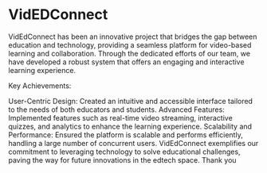 # VidEDConnect

VidEdConnect has been an innovative project that bridges the gap between education and technology, providing a seamless platform for video-based learning and collaboration. Through the dedicated efforts of our team, we have developed a robust system that offers an engaging and interactive learning experience.

Key Achievements:

User-Centric Design: Created an intuitive and accessible interface tailored to the needs of both educators and students.
Advanced Features: Implemented features such as real-time video streaming, interactive quizzes, and analytics to enhance the learning experience.
Scalability and Performance: Ensured the platform is scalable and performs efficiently, handling a large number of concurrent users.
VidEdConnect exemplifies our commitment to leveraging technology to solve educational challenges, paving the way for future innovations in the edtech space.
Thank you
